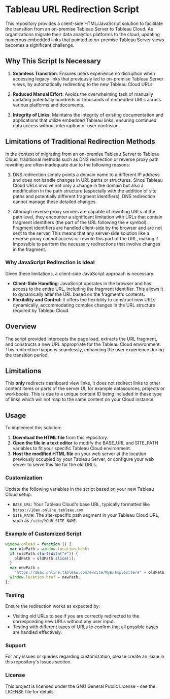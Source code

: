 # Tableau URL Redirection Script

This repository provides a client-side HTML/JavaScript solution to facilitate the transition from an on-premise Tableau Server to Tableau Cloud. As organizations migrate their data analytics platforms to the cloud, updating numerous embedded links that pointed to on-premise Tableau Server views becomes a significant challenge.

## Why This Script Is Necessary

1. **Seamless Transition**: Ensures users experience no disruption when accessing legacy links that previously led to on-premise Tableau Server views, by automatically redirecting to the new Tableau Cloud URLs.

2. **Reduced Manual Effort**: Avoids the overwhelming task of manually updating potentially hundreds or thousands of embedded URLs across various platforms and documents.

3. **Integrity of Links**: Maintains the integrity of existing documentation and applications that utilize embedded Tableau links, ensuring continued data access without interruption or user confusion.

## Limitations of Traditional Redirection Methods

In the context of migrating from an on-premise Tableau Server to Tableau Cloud, traditional methods such as DNS redirection or reverse proxy path rewriting are often inadequate due to the following reasons:

1. DNS redirection simply points a domain name to a different IP address and does not handle changes in URL paths or structures. Since Tableau Cloud URLs involve not only a change in the domain but also a modification in the path structure (especially with the addition of site paths and potentially different fragment identifiers), DNS redirection cannot manage these detailed changes.

2. Although reverse proxy servers are capable of rewriting URLs at the path level, they encounter a significant limitation with URLs that contain fragment identifiers (the part of the URL following the `#` symbol). Fragment identifiers are handled client-side by the browser and are not sent to the server. This means that any server-side solution like a reverse proxy cannot access or rewrite this part of the URL, making it impossible to perform the necessary redirections that involve changes in the fragment.

### Why JavaScript Redirection is Ideal

Given these limitations, a client-side JavaScript approach is necessary:

- **Client-Side Handling**: JavaScript operates in the browser and has access to the entire URL, including the fragment identifier. This allows it to dynamically alter the URL based on the fragment's contents.
- **Flexibility and Control**: It offers the flexibility to construct new URLs dynamically, accommodating complex changes in the URL structure required by Tableau Cloud.

## Overview

The script provided intercepts the page load, extracts the URL fragment, and constructs a new URL appropriate for the Tableau Cloud environment. This redirection happens seamlessly, enhancing the user experience during the transition period.

## Limitations

This **only** redirects dashboard view links, it does not redirect links to other content items or parts of the server UI, for example datasources, projects or workbooks. This is due to a unique content ID being included in these type of links which will not map to the same content on your Cloud instance.

## Usage

To implement this solution:

1. **Download the HTML file** from this repository.
2. **Open the file in a text editor** to modify the BASE_URL and SITE_PATH variables to fit your specific Tableau Cloud environment.
3. **Host the modified HTML file** on your web server at the location previously occupied by your Tableau Server, or configure your web server to serve this file for the old URLs.

### Customization

Update the following variables in the script based on your new Tableau Cloud setup:

- `BASE_URL`: Your Tableau Cloud's base URL, typically formatted like `https://10ax.online.tableau.com`.
- `SITE_PATH`: The site-specific path segment in your Tableau Cloud URL, such as `/site/YOUR_SITE_NAME`.

### Example of Customized Script

```javascript
window.onload = function () {
  var oldPath = window.location.hash;
  if (oldPath.startsWith("#")) {
    oldPath = oldPath.slice(1);
  }
  var newPath =
    "https://10ax.online.tableau.com/#/site/MyExampleSite/#" + oldPath;
  window.location.href = newPath;
};
```

### Testing

Ensure the redirection works as expected by:

- Visiting old URLs to see if you are correctly redirected to the corresponding new URLs without any user input.
- Testing with different types of URLs to confirm that all possible cases are handled effectively.

### Support

For any issues or queries regarding customization, please create an issue in this repository's Issues section.

### License

This project is licensed under the GNU General Public License - see the LICENSE file for details.
